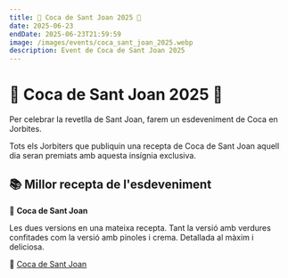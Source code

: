 ```yaml
---
title: 🥧 Coca de Sant Joan 2025 🥧
date: 2025-06-23
endDate: 2025-06-23T21:59:59
image: /images/events/coca_sant_joan_2025.webp
description: Event de Coca de Sant Joan 2025
---
```


# 🥧 Coca de Sant Joan 2025 🥧

Per celebrar la revetlla de Sant Joan, farem un esdeveniment de Coca en Jorbites.

Tots els Jorbiters que publiquin una recepta de Coca de Sant Joan aquell dia seran premiats amb aquesta insígnia exclusiva.

## 📚 Millor recepta de l'esdeveniment

🍰 **Coca de Sant Joan**

Les dues versions en una mateixa recepta. Tant la versió amb verdures confitades com la versió amb pinoles i crema. Detallada al màxim i deliciosa.

📎 [Coca de Sant Joan](https://jorbites.com/recipes/6859bf2aeb80806d29cee918)
